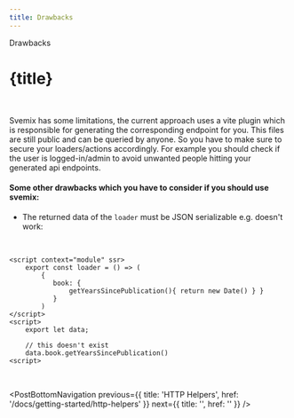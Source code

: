 ```yaml
---
title: Drawbacks
---
```


<script context="module">
	export const prerender = true;
</script>
<script>
	import PostBottomNavigation from "../../../components/PostBottomNavigation.svelte";
</script>

<p class="mb-4 leading-6 font-semibold text-sky-300">Drawbacks</p>

# {title}

<br>

Svemix has some limitations, the current approach uses a vite plugin which is responsible for generating the corresponding endpoint for you. This files are still public and can be queried by anyone. So you have to make sure to secure your loaders/actions accordingly. For example you should check if the user is logged-in/admin to avoid unwanted people hitting your generated api endpoints.

#### Some other drawbacks which you have to consider if you should use svemix:

- The returned data of the `loader` must be JSON serializable e.g. doesn't work:

<br>

```svelte
<script context="module" ssr>
    export const loader = () => (
        {
           book: {
               getYearsSincePublication(){ return new Date() } }
           }
        )
</script>
<script>
    export let data;

    // this doesn't exist
    data.book.getYearsSincePublication()
<script>
```

<br>

<PostBottomNavigation
previous={{ title: 'HTTP Helpers', href: '/docs/getting-started/http-helpers' }}
next={{ title: '', href: '' }}
/>
